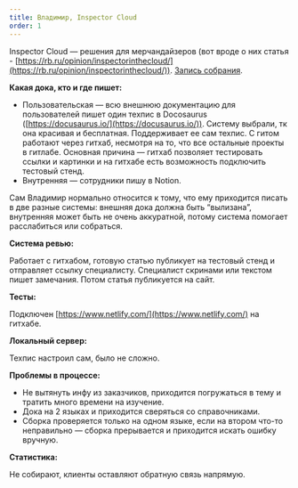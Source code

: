 ```yaml
---
title: Владимир, Inspector Cloud
order: 1
---
```


Inspector Cloud — решения для мерчандайзеров (вот вроде о них статья - [https://rb.ru/opinion/inspectorinthecloud/](https://rb.ru/opinion/inspectorinthecloud/)). [Запись собрания](https://icsitru-my.sharepoint.com/:v:/g/personal/ekaterina_pavlova_ics-it_ru/EVyKyGIT7ddFgtxGrUkjg0oBjkROpyc3tVFt2MDX5KBgjQ?e=MvrDcO).

**Какая дока, кто и где пишет:**

- Пользовательская — всю внешнюю документацию для пользователей пишет один техпис в Docosaurus ([https://docusaurus.io/](https://docusaurus.io/)). Систему выбрали, тк она красивая и бесплатная. Поддерживает ее сам техпис. С гитом работают через гитхаб, несмотря на то, что все остальные проекты в гитлабе. Основная причина — гитхаб позволяет тестировать ссылки и картинки и на гитхабе есть возможность подключить тестовый стенд.
- Внутренняя — сотрудники пишу в Notion.

Сам Владимир нормально относится к тому, что ему приходится писать в две разные системы: внешняя дока должна быть “вылизана”, внутренняя может быть не очень аккуратной, потому система помогает расслабиться или собраться.

**Система ревью:**

Работает с гитхабом, готовую статью публикует на тестовый стенд и отправляет ссылку специалисту. Специалист скринами или текстом пишет замечания. Потом статья публикуется на сайт.

**Тесты:**

Подключен [https://www.netlify.com/](https://www.netlify.com/) на гитхабе.

**Локальный сервер:**

Техпис настроил сам, было не сложно.

**Проблемы в процессе:**

- Не вытянуть инфу из заказчиков, приходится погружаться в тему и тратить много времени на изучение.
- Дока на 2 языках и приходится сверяться со справочниками.
- Сборка проверяется только на одном языке, если на втором что-то неправильно — сборка прерывается и приходится искать ошибку вручную.

**Статистика:**

Не собирают, клиенты оставляют обратную связь напрямую.